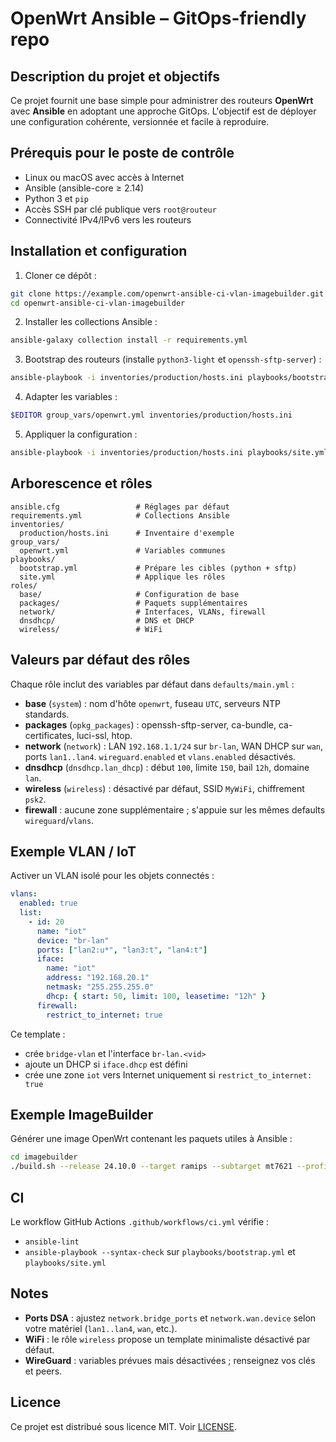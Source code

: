# OpenWrt Ansible – GitOps-friendly repo

## Description du projet et objectifs
Ce projet fournit une base simple pour administrer des routeurs **OpenWrt** avec **Ansible** en adoptant une approche GitOps. L'objectif est de déployer une configuration cohérente, versionnée et facile à reproduire.

## Prérequis pour le poste de contrôle
- Linux ou macOS avec accès à Internet
- Ansible (ansible-core ≥ 2.14)
- Python 3 et `pip`
- Accès SSH par clé publique vers `root@routeur`
- Connectivité IPv4/IPv6 vers les routeurs

## Installation et configuration
1. Cloner ce dépôt :
```bash
git clone https://example.com/openwrt-ansible-ci-vlan-imagebuilder.git
cd openwrt-ansible-ci-vlan-imagebuilder
```
2. Installer les collections Ansible :
```bash
ansible-galaxy collection install -r requirements.yml
```
3. Bootstrap des routeurs (installe `python3-light` et `openssh-sftp-server`) :
```bash
ansible-playbook -i inventories/production/hosts.ini playbooks/bootstrap.yml
```
4. Adapter les variables :
```bash
$EDITOR group_vars/openwrt.yml inventories/production/hosts.ini
```
5. Appliquer la configuration :
```bash
ansible-playbook -i inventories/production/hosts.ini playbooks/site.yml
```

## Arborescence et rôles
```text
ansible.cfg                 # Réglages par défaut
requirements.yml            # Collections Ansible
inventories/
  production/hosts.ini      # Inventaire d'exemple
group_vars/
  openwrt.yml               # Variables communes
playbooks/
  bootstrap.yml             # Prépare les cibles (python + sftp)
  site.yml                  # Applique les rôles
roles/
  base/                     # Configuration de base
  packages/                 # Paquets supplémentaires
  network/                  # Interfaces, VLANs, firewall
  dnsdhcp/                  # DNS et DHCP
  wireless/                 # WiFi
```

## Valeurs par défaut des rôles
Chaque rôle inclut des variables par défaut dans `defaults/main.yml` :

- **base** (`system`) : nom d'hôte `openwrt`, fuseau `UTC`, serveurs NTP standards.
- **packages** (`opkg_packages`) : openssh-sftp-server, ca-bundle, ca-certificates, luci-ssl, htop.
- **network** (`network`) : LAN `192.168.1.1/24` sur `br-lan`, WAN DHCP sur `wan`, ports `lan1..lan4`. `wireguard.enabled` et `vlans.enabled` désactivés.
- **dnsdhcp** (`dnsdhcp.lan_dhcp`) : début `100`, limite `150`, bail `12h`, domaine `lan`.
- **wireless** (`wireless`) : désactivé par défaut, SSID `MyWiFi`, chiffrement `psk2`.
- **firewall** : aucune zone supplémentaire ; s'appuie sur les mêmes defaults `wireguard`/`vlans`.

## Exemple VLAN / IoT
Activer un VLAN isolé pour les objets connectés :
```yaml
vlans:
  enabled: true
  list:
    - id: 20
      name: "iot"
      device: "br-lan"
      ports: ["lan2:u*", "lan3:t", "lan4:t"]
      iface:
        name: "iot"
        address: "192.168.20.1"
        netmask: "255.255.255.0"
        dhcp: { start: 50, limit: 100, leasetime: "12h" }
      firewall:
        restrict_to_internet: true
```
Ce template :
- crée `bridge-vlan` et l'interface `br-lan.<vid>`
- ajoute un DHCP si `iface.dhcp` est défini
- crée une zone `iot` vers Internet uniquement si `restrict_to_internet: true`

## Exemple ImageBuilder
Générer une image OpenWrt contenant les paquets utiles à Ansible :
```bash
cd imagebuilder
./build.sh --release 24.10.0 --target ramips --subtarget mt7621 --profile xiaomi_mi-router-4a-gigabit
```

## CI
Le workflow GitHub Actions `.github/workflows/ci.yml` vérifie :
- `ansible-lint`
- `ansible-playbook --syntax-check` sur `playbooks/bootstrap.yml` et `playbooks/site.yml`

## Notes
- **Ports DSA** : ajustez `network.bridge_ports` et `network.wan.device` selon votre matériel (`lan1..lan4`, `wan`, etc.).
- **WiFi** : le rôle `wireless` propose un template minimaliste désactivé par défaut.
- **WireGuard** : variables prévues mais désactivées ; renseignez vos clés et peers.

## Licence
Ce projet est distribué sous licence MIT. Voir [LICENSE](LICENSE).
